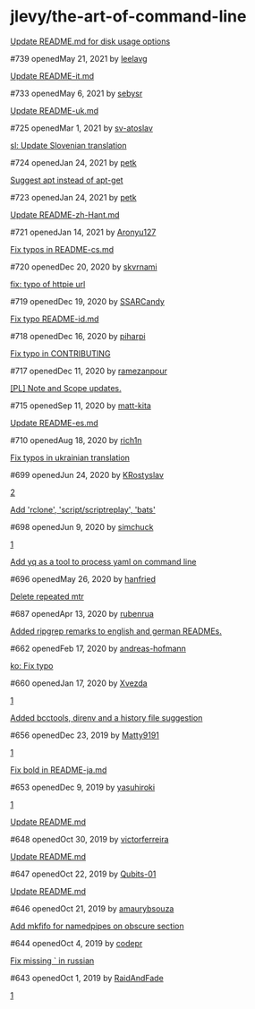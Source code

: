 # jlevy/the-art-of-command-line

[Update README.md for disk usage options](https://github.com/jlevy/the-art-of-command-line/pull/739)

 \#739 openedMay 21, 2021 by [leelavg](https://github.com/jlevy/the-art-of-command-line/issues?q=is%3Apr+is%3Aopen+author%3Aleelavg)

[Update README-it.md](https://github.com/jlevy/the-art-of-command-line/pull/733)

 \#733 openedMay 6, 2021 by [sebysr](https://github.com/jlevy/the-art-of-command-line/issues?q=is%3Apr+is%3Aopen+author%3Asebysr)

[Update README-uk.md](https://github.com/jlevy/the-art-of-command-line/pull/725)

 \#725 openedMar 1, 2021 by [sv-atoslav](https://github.com/jlevy/the-art-of-command-line/issues?q=is%3Apr+is%3Aopen+author%3Asv-atoslav)

[sl: Update Slovenian translation](https://github.com/jlevy/the-art-of-command-line/pull/724)

 \#724 openedJan 24, 2021 by [petk](https://github.com/jlevy/the-art-of-command-line/issues?q=is%3Apr+is%3Aopen+author%3Apetk)

[Suggest apt instead of apt-get](https://github.com/jlevy/the-art-of-command-line/pull/723)

 \#723 openedJan 24, 2021 by [petk](https://github.com/jlevy/the-art-of-command-line/issues?q=is%3Apr+is%3Aopen+author%3Apetk)

[Update README-zh-Hant.md](https://github.com/jlevy/the-art-of-command-line/pull/721)

 \#721 openedJan 14, 2021 by [Aronyu127](https://github.com/jlevy/the-art-of-command-line/issues?q=is%3Apr+is%3Aopen+author%3AAronyu127)

[Fix typos in README-cs.md](https://github.com/jlevy/the-art-of-command-line/pull/720)

 \#720 openedDec 20, 2020 by [skvrnami](https://github.com/jlevy/the-art-of-command-line/issues?q=is%3Apr+is%3Aopen+author%3Askvrnami)

[fix: typo of httpie url](https://github.com/jlevy/the-art-of-command-line/pull/719)

 \#719 openedDec 19, 2020 by [SSARCandy](https://github.com/jlevy/the-art-of-command-line/issues?q=is%3Apr+is%3Aopen+author%3ASSARCandy)

[Fix typo README-id.md](https://github.com/jlevy/the-art-of-command-line/pull/718)

 \#718 openedDec 16, 2020 by [piharpi](https://github.com/jlevy/the-art-of-command-line/issues?q=is%3Apr+is%3Aopen+author%3Apiharpi)

[Fix typo in CONTRIBUTING](https://github.com/jlevy/the-art-of-command-line/pull/717)

 \#717 openedDec 11, 2020 by [ramezanpour](https://github.com/jlevy/the-art-of-command-line/issues?q=is%3Apr+is%3Aopen+author%3Aramezanpour)

[\[PL\] Note and Scope updates.](https://github.com/jlevy/the-art-of-command-line/pull/715)

 \#715 openedSep 11, 2020 by [matt-kita](https://github.com/jlevy/the-art-of-command-line/issues?q=is%3Apr+is%3Aopen+author%3Amatt-kita)

[Update README-es.md](https://github.com/jlevy/the-art-of-command-line/pull/710)

 \#710 openedAug 18, 2020 by [rich1n](https://github.com/jlevy/the-art-of-command-line/issues?q=is%3Apr+is%3Aopen+author%3Arich1n)

[Fix typos in ukrainian translation](https://github.com/jlevy/the-art-of-command-line/pull/699)

 \#699 openedJun 24, 2020 by [KRostyslav](https://github.com/jlevy/the-art-of-command-line/issues?q=is%3Apr+is%3Aopen+author%3AKRostyslav)

 [2](https://github.com/jlevy/the-art-of-command-line/pull/699)

[Add 'rclone', 'script/scriptreplay', 'bats'](https://github.com/jlevy/the-art-of-command-line/pull/698)

 \#698 openedJun 9, 2020 by [simchuck](https://github.com/jlevy/the-art-of-command-line/issues?q=is%3Apr+is%3Aopen+author%3Asimchuck)

 [1](https://github.com/jlevy/the-art-of-command-line/pull/698)

[Add yq as a tool to process yaml on command line](https://github.com/jlevy/the-art-of-command-line/pull/696)

 \#696 openedMay 26, 2020 by [hanfried](https://github.com/jlevy/the-art-of-command-line/issues?q=is%3Apr+is%3Aopen+author%3Ahanfried)

[Delete repeated mtr](https://github.com/jlevy/the-art-of-command-line/pull/687)

 \#687 openedApr 13, 2020 by [rubenrua](https://github.com/jlevy/the-art-of-command-line/issues?q=is%3Apr+is%3Aopen+author%3Arubenrua)

[Added ripgrep remarks to english and german READMEs.](https://github.com/jlevy/the-art-of-command-line/pull/662)

 \#662 openedFeb 17, 2020 by [andreas-hofmann](https://github.com/jlevy/the-art-of-command-line/issues?q=is%3Apr+is%3Aopen+author%3Aandreas-hofmann)

[ko: Fix typo](https://github.com/jlevy/the-art-of-command-line/pull/660)

 \#660 openedJan 17, 2020 by [Xvezda](https://github.com/jlevy/the-art-of-command-line/issues?q=is%3Apr+is%3Aopen+author%3AXvezda)

 [1](https://github.com/jlevy/the-art-of-command-line/pull/660)

[Added bcctools, direnv and a history file suggestion](https://github.com/jlevy/the-art-of-command-line/pull/656)

 \#656 openedDec 23, 2019 by [Matty9191](https://github.com/jlevy/the-art-of-command-line/issues?q=is%3Apr+is%3Aopen+author%3AMatty9191)

 [1](https://github.com/jlevy/the-art-of-command-line/pull/656)

[Fix bold in README-ja.md](https://github.com/jlevy/the-art-of-command-line/pull/653)

 \#653 openedDec 9, 2019 by [yasuhiroki](https://github.com/jlevy/the-art-of-command-line/issues?q=is%3Apr+is%3Aopen+author%3Ayasuhiroki)

 [1](https://github.com/jlevy/the-art-of-command-line/pull/653)

[Update README.md](https://github.com/jlevy/the-art-of-command-line/pull/648)

 \#648 openedOct 30, 2019 by [victorferreira](https://github.com/jlevy/the-art-of-command-line/issues?q=is%3Apr+is%3Aopen+author%3Avictorferreira)

[Update README.md](https://github.com/jlevy/the-art-of-command-line/pull/647)

 \#647 openedOct 22, 2019 by [Qubits-01](https://github.com/jlevy/the-art-of-command-line/issues?q=is%3Apr+is%3Aopen+author%3AQubits-01)

[Update README.md](https://github.com/jlevy/the-art-of-command-line/pull/646)

 \#646 openedOct 21, 2019 by [amaurybsouza](https://github.com/jlevy/the-art-of-command-line/issues?q=is%3Apr+is%3Aopen+author%3Aamaurybsouza)

[Add mkfifo for namedpipes on obscure section](https://github.com/jlevy/the-art-of-command-line/pull/644)

 \#644 openedOct 4, 2019 by [codepr](https://github.com/jlevy/the-art-of-command-line/issues?q=is%3Apr+is%3Aopen+author%3Acodepr)

[Fix missing \` in russian](https://github.com/jlevy/the-art-of-command-line/pull/643)

 \#643 openedOct 1, 2019 by [RaidAndFade](https://github.com/jlevy/the-art-of-command-line/issues?q=is%3Apr+is%3Aopen+author%3ARaidAndFade)

 [1](https://github.com/jlevy/the-art-of-command-line/issues/643/linked_closing_reference?reference_location=REPO_ISSUES_INDEX)

